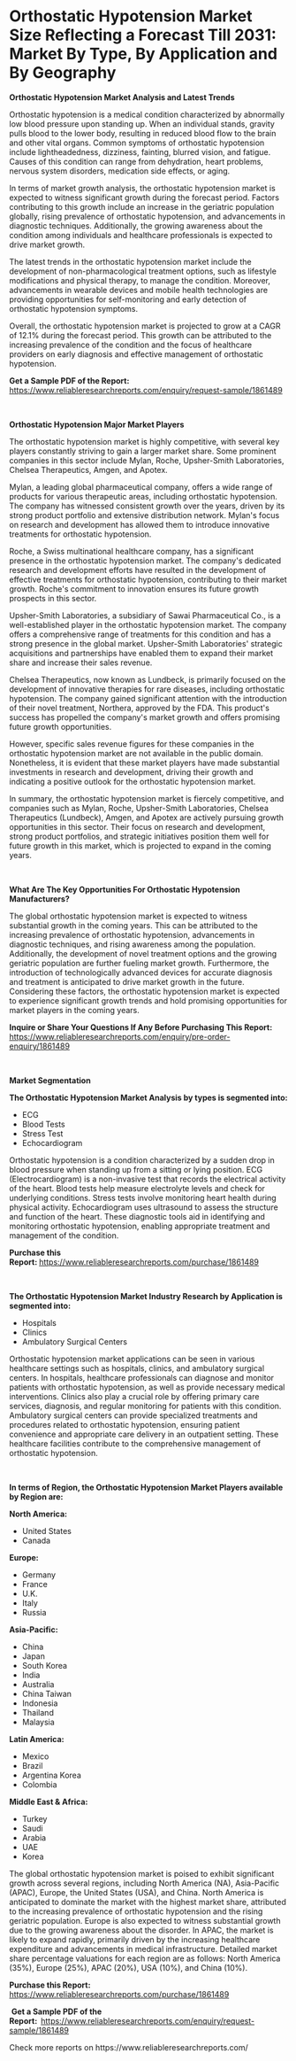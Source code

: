 <p><h1>Orthostatic Hypotension Market Size Reflecting a Forecast Till 2031: Market By Type, By Application and By Geography</h1></p><p><strong>Orthostatic Hypotension Market Analysis and Latest Trends</strong></p>
<p><p>Orthostatic hypotension is a medical condition characterized by abnormally low blood pressure upon standing up. When an individual stands, gravity pulls blood to the lower body, resulting in reduced blood flow to the brain and other vital organs. Common symptoms of orthostatic hypotension include lightheadedness, dizziness, fainting, blurred vision, and fatigue. Causes of this condition can range from dehydration, heart problems, nervous system disorders, medication side effects, or aging.</p><p>In terms of market growth analysis, the orthostatic hypotension market is expected to witness significant growth during the forecast period. Factors contributing to this growth include an increase in the geriatric population globally, rising prevalence of orthostatic hypotension, and advancements in diagnostic techniques. Additionally, the growing awareness about the condition among individuals and healthcare professionals is expected to drive market growth.</p><p>The latest trends in the orthostatic hypotension market include the development of non-pharmacological treatment options, such as lifestyle modifications and physical therapy, to manage the condition. Moreover, advancements in wearable devices and mobile health technologies are providing opportunities for self-monitoring and early detection of orthostatic hypotension symptoms.</p><p>Overall, the orthostatic hypotension market is projected to grow at a CAGR of 12.1% during the forecast period. This growth can be attributed to the increasing prevalence of the condition and the focus of healthcare providers on early diagnosis and effective management of orthostatic hypotension.</p></p>
<p><strong>Get a Sample PDF of the Report:&nbsp;</strong> <a href="https://www.reliableresearchreports.com/enquiry/request-sample/1861489">https://www.reliableresearchreports.com/enquiry/request-sample/1861489</a></p>
<p>&nbsp;</p>
<p><strong>Orthostatic Hypotension Major Market Players</strong></p>
<p><p>The orthostatic hypotension market is highly competitive, with several key players constantly striving to gain a larger market share. Some prominent companies in this sector include Mylan, Roche, Upsher-Smith Laboratories, Chelsea Therapeutics, Amgen, and Apotex.</p><p>Mylan, a leading global pharmaceutical company, offers a wide range of products for various therapeutic areas, including orthostatic hypotension. The company has witnessed consistent growth over the years, driven by its strong product portfolio and extensive distribution network. Mylan's focus on research and development has allowed them to introduce innovative treatments for orthostatic hypotension.</p><p>Roche, a Swiss multinational healthcare company, has a significant presence in the orthostatic hypotension market. The company's dedicated research and development efforts have resulted in the development of effective treatments for orthostatic hypotension, contributing to their market growth. Roche's commitment to innovation ensures its future growth prospects in this sector.</p><p>Upsher-Smith Laboratories, a subsidiary of Sawai Pharmaceutical Co., is a well-established player in the orthostatic hypotension market. The company offers a comprehensive range of treatments for this condition and has a strong presence in the global market. Upsher-Smith Laboratories' strategic acquisitions and partnerships have enabled them to expand their market share and increase their sales revenue.</p><p>Chelsea Therapeutics, now known as Lundbeck, is primarily focused on the development of innovative therapies for rare diseases, including orthostatic hypotension. The company gained significant attention with the introduction of their novel treatment, Northera, approved by the FDA. This product's success has propelled the company's market growth and offers promising future growth opportunities.</p><p>However, specific sales revenue figures for these companies in the orthostatic hypotension market are not available in the public domain. Nonetheless, it is evident that these market players have made substantial investments in research and development, driving their growth and indicating a positive outlook for the orthostatic hypotension market.</p><p>In summary, the orthostatic hypotension market is fiercely competitive, and companies such as Mylan, Roche, Upsher-Smith Laboratories, Chelsea Therapeutics (Lundbeck), Amgen, and Apotex are actively pursuing growth opportunities in this sector. Their focus on research and development, strong product portfolios, and strategic initiatives position them well for future growth in this market, which is projected to expand in the coming years.</p></p>
<p>&nbsp;</p>
<p><strong>What Are The Key Opportunities For Orthostatic Hypotension Manufacturers?</strong></p>
<p><p>The global orthostatic hypotension market is expected to witness substantial growth in the coming years. This can be attributed to the increasing prevalence of orthostatic hypotension, advancements in diagnostic techniques, and rising awareness among the population. Additionally, the development of novel treatment options and the growing geriatric population are further fueling market growth. Furthermore, the introduction of technologically advanced devices for accurate diagnosis and treatment is anticipated to drive market growth in the future. Considering these factors, the orthostatic hypotension market is expected to experience significant growth trends and hold promising opportunities for market players in the coming years.</p></p>
<p><strong>Inquire or Share Your Questions If Any Before Purchasing This Report:</strong> <a href="https://www.reliableresearchreports.com/enquiry/pre-order-enquiry/1861489">https://www.reliableresearchreports.com/enquiry/pre-order-enquiry/1861489</a></p>
<p>&nbsp;</p>
<p><strong>Market Segmentation</strong></p>
<p><strong>The Orthostatic Hypotension Market Analysis by types is segmented into:</strong></p>
<p><ul><li>ECG</li><li>Blood Tests</li><li>Stress Test</li><li>Echocardiogram</li></ul></p>
<p><p>Orthostatic hypotension is a condition characterized by a sudden drop in blood pressure when standing up from a sitting or lying position. ECG (Electrocardiogram) is a non-invasive test that records the electrical activity of the heart. Blood tests help measure electrolyte levels and check for underlying conditions. Stress tests involve monitoring heart health during physical activity. Echocardiogram uses ultrasound to assess the structure and function of the heart. These diagnostic tools aid in identifying and monitoring orthostatic hypotension, enabling appropriate treatment and management of the condition.</p></p>
<p><strong>Purchase this Report:&nbsp;</strong><a href="https://www.reliableresearchreports.com/purchase/1861489">https://www.reliableresearchreports.com/purchase/1861489</a></p>
<p>&nbsp;</p>
<p><strong>The Orthostatic Hypotension Market Industry Research by Application is segmented into:</strong></p>
<p><ul><li>Hospitals</li><li>Clinics</li><li>Ambulatory Surgical Centers</li></ul></p>
<p><p>Orthostatic hypotension market applications can be seen in various healthcare settings such as hospitals, clinics, and ambulatory surgical centers. In hospitals, healthcare professionals can diagnose and monitor patients with orthostatic hypotension, as well as provide necessary medical interventions. Clinics also play a crucial role by offering primary care services, diagnosis, and regular monitoring for patients with this condition. Ambulatory surgical centers can provide specialized treatments and procedures related to orthostatic hypotension, ensuring patient convenience and appropriate care delivery in an outpatient setting. These healthcare facilities contribute to the comprehensive management of orthostatic hypotension.</p></p>
<p>&nbsp;</p>
<p><strong>In terms of Region, the Orthostatic Hypotension Market Players available by Region are:</strong></p>
<p>
    <p> <strong> North America: </strong>
        <ul>
            <li>United States</li>
            <li>Canada</li>
        </ul>
        </p> 
    <p> <strong> Europe: </strong>
        <ul>
            <li>Germany</li>
            <li>France</li>
            <li>U.K.</li>
            <li>Italy</li>
            <li>Russia</li>
        </ul>
        </p> 
    <p> <strong> Asia-Pacific: </strong>
        <ul>
            <li>China</li>
            <li>Japan</li>
            <li>South Korea</li>
            <li>India</li>
            <li>Australia</li>
            <li>China Taiwan</li>
            <li>Indonesia</li>
            <li>Thailand</li>
            <li>Malaysia</li>
        </ul>
        </p> 
    <p> <strong> Latin America: </strong>
        <ul>
            <li>Mexico</li>
            <li>Brazil</li>
            <li>Argentina Korea</li>
            <li>Colombia</li>
        </ul>
        </p> 
    <p> <strong> Middle East & Africa: </strong>
        <ul>
            <li>Turkey</li>
            <li>Saudi</li>
            <li>Arabia</li>
            <li>UAE</li>
            <li>Korea</li>
        </ul>
    </p>
    </p>
<p><p>The global orthostatic hypotension market is poised to exhibit significant growth across several regions, including North America (NA), Asia-Pacific (APAC), Europe, the United States (USA), and China. North America is anticipated to dominate the market with the highest market share, attributed to the increasing prevalence of orthostatic hypotension and the rising geriatric population. Europe is also expected to witness substantial growth due to the growing awareness about the disorder. In APAC, the market is likely to expand rapidly, primarily driven by the increasing healthcare expenditure and advancements in medical infrastructure. Detailed market share percentage valuations for each region are as follows: North America (35%), Europe (25%), APAC (20%), USA (10%), and China (10%).</p></p>
<p><strong>Purchase this Report: </strong><a href="https://www.reliableresearchreports.com/purchase/1861489">https://www.reliableresearchreports.com/purchase/1861489</a></p>
<p>&nbsp;<strong>Get a Sample PDF of the Report:&nbsp;&nbsp;</strong><a href="https://www.reliableresearchreports.com/enquiry/request-sample/1861489">https://www.reliableresearchreports.com/enquiry/request-sample/1861489</a></p>
<p><strong></strong></p>
<p>Check more reports on https://www.reliableresearchreports.com/</p>